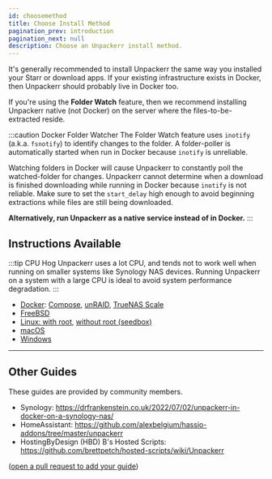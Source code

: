 ```yaml
---
id: choosemethod
title: Choose Install Method
pagination_prev: introduction
pagination_next: null
description: Choose an Unpackerr install method.
---
```


It's generally recommended to install Unpackerr the same way you installed your
Starr or download apps. If your existing infrastructure exists in Docker, then
Unpackerr should probably live in Docker too.

If you're using the **Folder Watch** feature, then we recommend installing
Unpackerr native (not Docker) on the server where the files-to-be-extracted
reside.

:::caution Docker Folder Watcher
The Folder Watch feature uses `inotify` (a.k.a. `fsnotify`) to identify
changes to the folder. A folder-poller is automatically started when run in
Docker because `inotify` is unreliable.

Watching folders in Docker will cause Unpackerr to constantly poll the
watched-folder for changes. Unpackerr cannot determine when a download is
finished downloading while running in Docker because `inotify` is not reliable.
Make sure to set the `start_delay` high enough to avoid beginning extractions
while files are still being downloaded.

**Alternatively, run Unpackerr as a native service instead of in Docker.**
:::

## Instructions Available

:::tip CPU Hog
Unpackerr uses a lot CPU, and tends not to work well when running on smaller systems like Synology NAS devices.
Running Unpackerr on a system with a large CPU is ideal to avoid system performance degradation.
:::

- [Docker](/docs/install/docker): [Compose](/docs/install/compose), [unRAID](/docs/install/unraid),
    [TrueNAS Scale](/docs/install/truenas-scale)
- [FreeBSD](/docs/install/freebsd)
- [Linux: with root](/docs/install/linux), [without root (seedbox)](/docs/install/seedbox)
- [macOS](/docs/install/macos)
- [Windows](/docs/install/windows)

---

## Other Guides

These guides are provided by community members.

- Synology: https://drfrankenstein.co.uk/2022/07/02/unpackerr-in-docker-on-a-synology-nas/
- HomeAssistant: https://github.com/alexbelgium/hassio-addons/tree/master/unpackerr
- HostingByDesign (HBD) B's Hosted Scripts: https://github.com/brettpetch/hosted-scripts/wiki/Unpackerr

([open a pull request to add your guide](https://github.com/Unpackerr/unpackerr.github.io/blob/main/docs/install/choosemethod.md))
